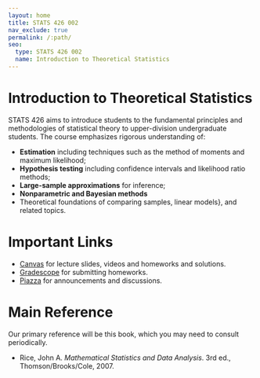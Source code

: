 ```yaml
---
layout: home
title: STATS 426 002
nav_exclude: true
permalink: /:path/
seo:
  type: STATS 426 002
  name: Introduction to Theoretical Statistics
---
```


# Introduction to Theoretical Statistics

STATS 426 aims to introduce students to the fundamental principles and methodologies of statistical theory to upper-division undergraduate students. The course emphasizes rigorous understanding of:

- **Estimation** including techniques such as the method of moments and maximum likelihood;
- **Hypothesis testing** including confidence intervals and likelihood ratio methods;
- **Large-sample approximations** for inference;
- **Nonparametric and Bayesian methods**
- Theoretical foundations of comparing samples, linear models}, and related topics.

# Important Links

- [Canvas](https://umich.instructure.com/courses/797194) for lecture slides, videos and homeworks and solutions. 
- [Gradescope](https://www.gradescope.com/courses/1094791) for submitting homeworks. 
- [Piazza](https://piazza.com/umich/fall2025/stats426002/home) for announcements and discussions.

# Main Reference
Our primary reference will be this book, which you may need to consult periodically.
- Rice, John A. *Mathematical Statistics and Data Analysis*. 3rd ed., Thomson/Brooks/Cole, 2007.
